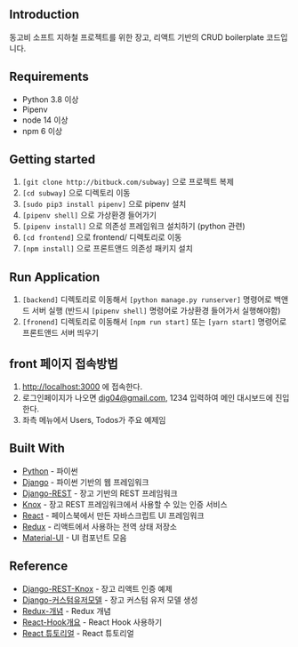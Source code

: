 ## Introduction
동고비 소프트 지하철 프로젝트를 위한 장고, 리액트 기반의 CRUD boilerplate 코드입니다. 

## Requirements
* Python 3.8 이상 
* Pipenv
* node 14 이상
* npm 6 이상 


## Getting started
1. ```[git clone http://bitbuck.com/subway]``` 으로 프로젝트 복제 
2. ```[cd subway]``` 으로 디렉토리 이동
3. ```[sudo pip3 install pipenv]``` 으로 pipenv 설치 
4. ```[pipenv shell]``` 으로 가상환경 들어가기
5. ```[pipenv install]``` 으로 의존성 프레임워크 설치하기 (python 관련)
6. ```[cd frontend]``` 으로 frontend/ 디렉토리로 이동 
7. ```[npm install]``` 으로  프론트앤드 의존성 패키지 설치


## Run Application
1. ```[backend]``` 디렉토리로 이동해서 ```[python manage.py runserver]``` 명령어로 백앤드 서버 실행  (반드시 ```[pipenv shell]``` 명령어로 가상환경 들어가서 실행해야함)
2. ```[fronend]``` 디렉토리로 이동해서 ```[npm run start]``` 또는 ```[yarn start]``` 명령어로 프론트앤드 서버 띄우기


## front 페이지 접속방법
1. <http://localhost:3000> 에 접속한다.
2. 로그인페이지가 나오면 dig04@gmail.com, 1234 입력하여 메인 대시보드에 진입한다.
3. 좌측 메뉴에서 Users, Todos가 주요 예제임



## Built With   
* [Python](https://www.python.org/) - 파이썬
* [Django](http://djangoproject.org/) - 파이썬 기반의 웹 프레임워크
* [Django-REST](https://www.django-rest-framework.org/) - 장고 기반의 REST 프레임워크
* [Knox](http://james1345.github.io/django-rest-knox/) - 장고 REST 프레임워크에서 사용할 수 있는 인증 서비스
* [React](https://reactjs.org) - 페이스북에서 만든 자바스크립트 UI 프레임워크 
* [Redux](https://react-redux.js.org/) - 리액트에서 사용하는 전역 상태 저장소  
* [Material-UI](https://material-ui.com/) - UI 컴포넌트 모음 


## Reference
* [Django-REST-Knox](https://medium.com/technest/implement-user-auth-in-a-django-react-app-with-knox-fc56cdc9211c) - 장고 리액트 인증 예제
* [Django-커스텀유저모델](https://medium.com/@hckcksrl/django-%EC%BB%A4%EC%8A%A4%ED%85%80-%EC%9C%A0%EC%A0%80-%EB%AA%A8%EB%8D%B8-custom-user-model-b8487c0d150) - 장고 커스텀 유저 모델 생성
* [Redux-개념](https://hwan1001.tistory.com/38#:~:text=%EB%A6%AC%EB%8D%95%EC%8A%A4%EB%8A%94%20%EB%8D%94%EC%9A%B1%20%ED%9A%A8%EC%9C%A8%EC%A0%81%EC%9C%BC%EB%A1%9C,%EB%90%9C%20%ED%95%A8%EC%88%98%EB%A5%BC%20%EC%8B%A4%ED%96%89%EC%8B%9C%ED%82%A8%EB%8B%A4.) - Redux 개념 
* [React-Hook개요](https://ko.reactjs.org/docs/hooks-intro.html) - React Hook 사용하기 
* [React 튜토리얼](https://velopert.com/reactjs-tutorials) - React 튜토리얼 


